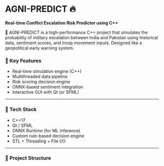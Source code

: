 # AGNI-PREDICT 🔥

**Real-time Conflict Escalation Risk Predictor using C++**

🚀 AGNI-PREDICT is a high-performance C++ project that simulates the probability of military escalation between India and Pakistan using historical data, sentiment scores, and troop movement inputs. Designed like a geopolitical early warning system.

### 🌟 Key Features
- Real-time simulation engine (C++)
- Multithreaded data pipeline
- Risk scoring decision engine
- ONNX-based sentiment integration
- Interactive GUI with Qt (or SFML)

---

### 🧩 Tech Stack
- C++17
- Qt / SFML
- ONNX Runtime (for ML inference)
- Custom rule-based decision engine
- STL + Threading + File I/O

---

### 📁 Project Structure

